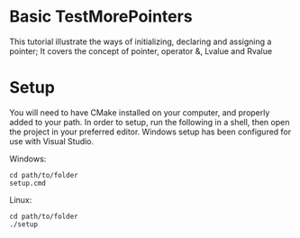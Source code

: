 # Basic TestMorePointers

This tutorial illustrate the ways of initializing, declaring and assigning a pointer;
It covers the concept of pointer, operator &, Lvalue and Rvalue

# Setup

You will need to have CMake installed on your computer, and properly added to your path.
In order to setup, run the following in a shell, then open the project in your preferred editor.
Windows setup has been configured for use with Visual Studio.

Windows:
```
cd path/to/folder
setup.cmd
```
Linux:
```
cd path/to/folder
./setup
```
